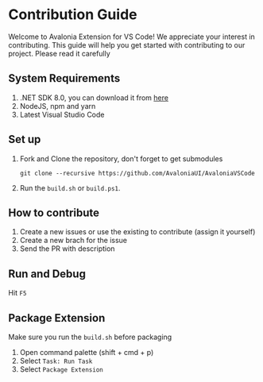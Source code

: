# Contribution Guide

Welcome to Avalonia Extension for VS Code! We appreciate your interest in contributing. This guide will help you get started with contributing to our project. Please read it carefully

## System Requirements

1. .NET SDK 8.0, you can download it from [here](https://dotnet.microsoft.com/en-us/download/dotnet/8.0)
2. NodeJS, npm and yarn
3. Latest Visual Studio Code

## Set up

1. Fork and Clone the repository, don't forget to get submodules

   `git clone --recursive https://github.com/AvaloniaUI/AvaloniaVSCode`

2. Run the `build.sh` or `build.ps1`.

## How to contribute

1. Create a new issues or use the existing to contribute (assign it yourself)
2. Create a new brach for the issue
3. Send the PR with description

## Run and Debug

Hit `F5`

## Package Extension

Make sure you run the `build.sh` before packaging

1. Open command palette (shift + cmd + p)
2. Select `Task: Run Task`
3. Select `Package Extension`
